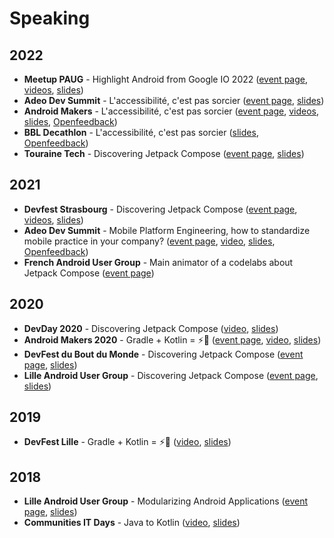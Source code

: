 # Speaking

## 2022

* **Meetup PAUG** - Highlight Android from Google IO 2022 ([event page](https://www.meetup.com/Android-Paris/events/285963041/), [videos](https://youtu.be/UDYLtYL14nU), [slides](https://docs.google.com/presentation/d/1WQ1KPGS3V9EplnncfqwW9rj4nnACrjj0eIjjygVAJ60/edit?usp=sharing&resourcekey=0-7DuCFab6Sr6Ht_xiEXLKqw))
* **Adeo Dev Summit** - L'accessibilité, c'est pas sorcier ([event page](https://adeodevsummit2022.sched.com/event/12ZjN/laccessibilite-cest-pas-sorcier), [slides](https://docs.google.com/presentation/d/1Duy1GHgpqTCug43Trlp1aBLbY7bCDiDtAwrK6rEBl9g/edit?usp=sharing))
* **Android Makers** - L'accessibilité, c'est pas sorcier ([event page](https://androidmakers.fr/schedule/2022-04-26?sessionId=NHE-5712), [videos](https://youtu.be/wDCiNb_GPxw), [slides](https://docs.google.com/presentation/d/1Duy1GHgpqTCug43Trlp1aBLbY7bCDiDtAwrK6rEBl9g/edit?usp=sharing), [Openfeedback](https://openfeedback-am-2022.web.app/am-2022/2022-04-26/NHE-5712))
* **BBL Decathlon** - L'accessibilité, c'est pas sorcier ([slides](https://docs.google.com/presentation/d/1Duy1GHgpqTCug43Trlp1aBLbY7bCDiDtAwrK6rEBl9g/edit?usp=sharing), [Openfeedback](https://openfeedback.io/decathlon-bbl-accessibility-fanny/2021-04-29/fEHaNmKCExgT6cnw7gbQ))
* **Touraine Tech** - Discovering Jetpack Compose ([event page](https://touraine.tech/talk/22IzHA9usrQNr3VHtwV3), [slides](https://speakerdeck.com/gerardpaligot/discovering-jetpack-compose))

## 2021

* **Devfest Strasbourg** - Discovering Jetpack Compose ([event page](https://devfest21.gdgstrasbourg.fr/schedule/2021-11-09?sessionId=114), [videos](https://youtu.be/6r8JYIR-PtU), [slides](https://speakerdeck.com/gerardpaligot/discovering-jetpack-compose))
* **Adeo Dev Summit** - Mobile Platform Engineering, how to standardize mobile practice in your company? ([event page](https://adeodevsummit2021.sched.com/event/jcs7/quickie-mobile-platform-engineering-how-to-standardize-mobile-practice-in-your-company), [video](https://youtu.be/9b0tdM3yNNs), [slides](https://speakerdeck.com/gerardpaligot/mobile-platform-engineering-how-to-standardize-mobile-practice-in-your-company), [Openfeedback](https://openfeedback.io/JCbSxM01WvfWfrMc1bvr/2021-06-16/1E5svhRWmrcPbPU6gEKR))
* **French Android User Group** - Main animator of a codelabs about Jetpack Compose ([event page](https://www.meetup.com/fr-FR/lille-android-user-group/events/275800069/))

## 2020

* **DevDay 2020** - Discovering Jetpack Compose ([video](https://www.youtube.com/watch?v=V66x5rQvLeg&t=3576s), [slides](https://speakerdeck.com/gerardpaligot/discovering-jetpack-compose))
* **Android Makers 2020** - Gradle + Kotlin = ⚡🚀 ([event page](https://android-makers-2020.firebaseapp.com/schedule/2020-04-20?sessionId=174162), [video](https://youtu.be/I3WfRaIl4a4), [slides](https://speakerdeck.com/gerardpaligot/gradle-plus-kotlin-dsl-equals))
* **DevFest du Bout du Monde** - Discovering Jetpack Compose ([event page](https://devfest.duboutdumonde.bzh/sessions/a_la_decouverte_de_jetpack_compose/), [slides](https://speakerdeck.com/gerardpaligot/discovering-jetpack-compose))
* **Lille Android User Group** - Discovering Jetpack Compose ([event page](https://www.meetup.com/fr-FR/lille-android-user-group/events/267908033/), [slides](https://speakerdeck.com/gerardpaligot/discovering-jetpack-compose))

## 2019

* **DevFest Lille** - Gradle + Kotlin = ⚡🚀 ([video](https://youtu.be/qJzMYWrKGBg), [slides](https://speakerdeck.com/gerardpaligot/gradle-plus-kotlin-dsl-equals))

## 2018

* **Lille Android User Group** - Modularizing Android Applications ([event page](https://www.meetup.com/fr-FR/lille-android-user-group/events/256628009/), [slides](https://speakerdeck.com/gerardpaligot/modularizing-android-applications))
* **Communities IT Days** - Java to Kotlin ([video](https://youtu.be/NPEOY-TEh5E), [slides](https://speakerdeck.com/gerardpaligot/from-java-to-kotlin))
